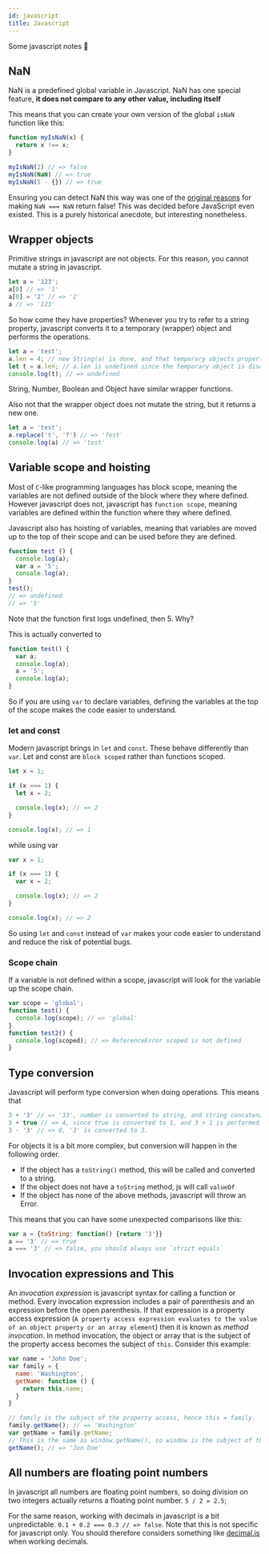 ```yaml
---
id: javascript
title: Javascript
---
```


Some javascript notes 🙂

## NaN

NaN is a predefined global variable in Javascript. NaN has one special feature, __it does not compare to any other value, including itself__

This means that you can create your own version of the global `isNaN` function like this:

```js
function myIsNaN(x) {
  return x !== x;
}

myIsNaN(2) // => false
myIsNaN(NaN) // => true
myIsNaN(5 - {}) // => true
```

Ensuring you can detect NaN this way was one of the [original reasons](https://stackoverflow.com/questions/1565164/what-is-the-rationale-for-all-comparisons-returning-false-for-ieee754-nan-values/1573715#1573715) for making `NaN === NaN` return false! This was decided before JavaScript even existed. This is a purely historical anecdote, but interesting nonetheless.

## Wrapper objects

Primitive strings in javascript are not objects. For this reason, you cannot mutate a string in javascript. 

```js
let a = '123';
a[0] // => '1'
a[0] = '2' // => '2'
a // => '123'
```

So how come they have properties? Whenever you try to refer to a string property, javascript converts it to a temporary (wrapper) object and performs the operations. 

```js
let a = 'test';
a.len = 4; // new String(a) is done, and that temporary objects property len is set to 4
let t = a.len; // a.len is undefined since the temporary object is discarded
console.log(t); // => undefined
```

String, Number, Boolean and Object have similar wrapper functions.

Also not that the wrapper object does not mutate the string, but it returns a new one. 

```js
let a = 'test';
a.replace('t', 'f') // => 'fest'
console.log(a) // => 'test'
```

## Variable scope and hoisting

Most of `C`-like programming languages has block scope, meaning the variables are not defined outside of the block where they where defined. However javascript does not, javascript has `function scope`, meaning variables are defined within the function where they where defined. 

Javascript also has hoisting of variables, meaning that variables are moved up to the top of their scope and can be used before they are defined. 

```js
function test () {
  console.log(a);
  var a = '5';
  console.log(a);
}
test();
// => undefined
// => '5'
```

Note that the function first logs undefined, then 5. Why?

This is actually converted to 

```js
function test() {
  var a;
  console.log(a);
  a = '5';
  console.log(a);
}
```

So if you are using `var` to declare variables, defining the variables at the top of the scope makes the code easier to understand. 

### let and const

Modern javascript brings in `let` and `const`. These behave differently than `var`. Let and const are `block scoped` rather than functions scoped. 

```js
let x = 1;

if (x === 1) {
  let x = 2;

  console.log(x); // => 2
}

console.log(x); // => 1

```

while using var

```js
var x = 1;

if (x === 1) {
  var x = 2;

  console.log(x); // => 2
}

console.log(x); // => 2
```

So using `let` and `const` instead of `var` makes your code easier to understand and reduce the risk of potential bugs.

### Scope chain

If a variable is not defined within a scope, javascript will look for the variable up the scope chain.

```js
var scope = 'global';
function test() {
  console.log(scope); // => 'global'
}
function test2() {
  console.log(scoped); // => ReferenceError scoped is not defined
}
```

## Type conversion

Javascript will perform type conversion when doing operations. This means that

```js
3 + '3' // => '33', number is converted to string, and string concatenation is performed
3 + true // => 4, since true is converted to 1, and 3 + 1 is performed
3 - '3' // => 0, '3' is converted to 3.
```

For objects it is a bit more complex, but conversion will happen in the following order.

- If the object has a `toString()` method, this will be called and converted to a string.
- If the object does not have a `toString` method, js will call `valueOf`
- If the object has none of the above methods, javascript will throw an Error.

This means that you can have some unexpected comparisons like this: 

```js
var a = {toString: function() {return '3'}}
a == '3' // => true
a === '3' // => false, you should always use `strict equals`
```


## Invocation expressions and This

An _invocation expression_ is javascript syntax for calling a function or method. Every invocation expression includes a pair of parenthesis and an expression before the open parenthesis. If that expression is a property access expression (`A property access expression evaluates to the value of an object property or an array element`) then it is known as _method invocation_. In method invocation, the object or array that is the subject of the property access becomes the subject of `this`. Consider this example: 

```js
var name = 'John Doe';
var family = {
  name: 'Washington',
  getName: function () {
    return this.name;
  }
}

// family is the subject of the property access, hence this = family.
family.getName(); // => 'Washington'
var getName = family.getName;
// This is the same as window.getName(), so window is the subject of the property access, hence this = window
getName(); // => 'Jon Doe'
```

## All numbers are floating point numbers

In javascript all numbers are floating point numbers, so doing division on two integers actually returns a floating point number. `5 / 2 = 2.5`;

For the same reason, working with decimals in javascript is a bit unpredictable. `0.1 + 0.2 === 0.3 // => false`. Note that this is not specific for javascript only. You should therefore considers something like [decimal.js](https://www.npmjs.com/package/decimal.js) when working decimals.

